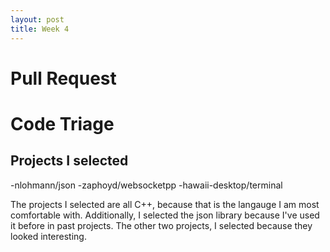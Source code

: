 ```yaml
---
layout: post
title: Week 4
---
```


# Pull Request

# Code Triage
## Projects I selected
-nlohmann/json
-zaphoyd/websocketpp
-hawaii-desktop/terminal

The projects I selected are all C++, because that is the langauge I am most comfortable with. Additionally, I selected the json library because I've used it before in past projects. The other two projects, I selected because they looked interesting.

